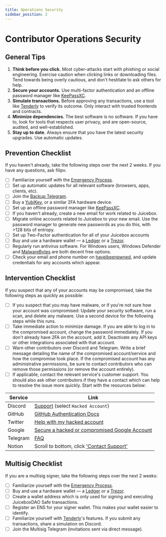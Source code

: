 ```yaml
---
title: Operations Security
sidebar_position: 2
---
```


# Contributor Operations Security

## General Tips

1. **Think before you click.** Most cyber-attacks start with phishing or social engineering. Exercise caution when clicking links or downloading files. Tend towards being overly cautious, and don't hestitate to ask others for help.
2. **Secure your accounts.** Use multi-factor authentication and an offline password manager like [KeePassXC](https://keepassxc.org/).
3. **Simulate transactions.** Before approving any transactions, use a tool like [Tenderly](https://tenderly.co/) to verify its outcome. Only interact with trusted frontends and contracts.
4. **Minimize dependencies.** The best software is no software. If you have to, look for tools that respects user privacy, and are open-source, audited, and well-established.
5. **Stay up to date.** Always ensure that you have the latest security upgrades. Use automatic updates.

## Prevention Checklist

If you haven't already, take the following steps over the next 2 weeks. If you have any questions, ask filipv.

- [ ] Familiarize yourself with the [Emergency Process](../emergency).
- [ ] Set up automatic updates for all relevant software (browsers, apps, clients, etc).
- [ ] Join the [Backup Telegram](https://t.me/jbx_backup).
- [ ] Buy a [YubiKey](https://www.yubico.com/), or a similar 2FA hardware device.
- [ ] Set up an offline password manager like [KeePassXC](https://keepassxc.org/).
- [ ] If you haven't already, create a new email for work related to Juicebox.
- [ ] Migrate online accounts related to Juicebox to your new email. Use the password manager to generate new passwords as you do this, with >128 bits of entropy.
- [ ] Set up Two-Factor authentication for all of your Juicebox accounts
- [ ] Buy and use a hardware wallet — a [Ledger](https://www.ledger.com/) or a [Trezor](https://trezor.io/).
- [ ] Regularly run antivirus software. For Windows users, Windows Defender and [MalwareBytes](https://www.malwarebytes.com/) are both decent free options.
- [ ] Check your email and phone number on [haveibeenpwned](https://haveibeenpwned.com/), and update credentials for any accounts which appear.

## Intervention Checklist

If you suspect that any of your accounts may be compromised, take the following steps as quickly as possible:

- [ ] If you suspect that you may have malware, or if you're not sure how your account was compromised: Update your security software, run a scan, and delete any malware. Use a second device for the following steps while this runs.
- [ ] Take immediate action to minimize damage. If you are able to log in to the compromised account, change the password immediately. If you don't already have 2FA on the account, add it. Deactivate any API keys or other integrations associated with that account.
- [ ] Warn other contributors over Discord and Telegram. Write a brief message detailing the name of the compromised account/service and how the compromise took place. If the compromised account has any administrative permissions, be sure to contact contributors who can remove those permissions (or remove the account entirely).
- [ ] If applicable, contact the relevant service's customer support. You should also ask other contributors if they have a contact which can help to resolve the issue more quickly. Start with the resources below:

| Service  | Link                                                                                                  |
| -------- | ----------------------------------------------------------------------------------------------------- |
| Discord  | [Support](https://support.discord.com/hc/en-us/requests/new) (select `Hacked Account`)                |
| GitHub   | [GitHub Authentication Docs](https://docs.github.com/en/authentication)                               |
| Twitter  | [Help with my hacked account](https://help.twitter.com/en/safety-and-security/twitter-account-hacked) |
| Google   | [Secure a hacked or compromised Google Account](https://support.google.com/accounts/answer/6294825)   |
| Telegram | [FAQ](https://telegram.org/faq#q-my-phone-was-stolen-what-do-i-do)                                    |
| Notion   | Scroll to bottom, click ['Contact Support'](https://www.notion.so/product)                            |

## Multisig Checklist

If you are a multisig signer, take the following steps over the next 2 weeks:

- [ ] Familiarize yourself with the [Emergency Process](emergency).
- [ ] Buy and use a hardware wallet — a [Ledger](https://www.ledger.com/) or a [Trezor](https://trezor.io/).
- [ ] Create a wallet address which is only used for signing and executing JuiceboxDAO Safe transactions.
- [ ] Register an ENS for your signer wallet. This makes your wallet easier to identify.
- [ ] Familiarize yourself with [Tenderly](https://tenderly.co/)'s features. If you submit any transactions, share a simulation on Discord.
- [ ] Join the Multisig Telegram (invitations sent via direct message).
